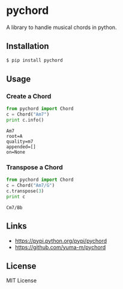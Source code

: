 # pychord
A library to handle musical chords in python.

## Installation

```sh
$ pip install pychord
```

## Usage

### Create a Chord

```python
from pychord import Chord
c = Chord("Am7")
print c.info()
```

```
Am7
root=A
quality=m7
appended=[]
on=None
```

### Transpose a Chord

```python
from pychord import Chord
c = Chord("Am7/G")
c.transpose(3)
print c
```

```
Cm7/Bb
```

## Links
- https://pypi.python.org/pypi/pychord
- https://github.com/yuma-m/pychord

## License

MIT License
